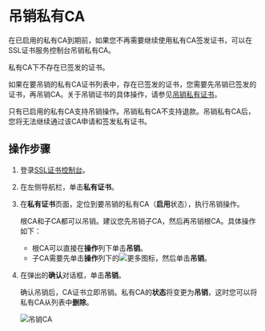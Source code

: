 # 吊销私有CA

在已启用的私有CA到期前，如果您不再需要继续使用私有CA签发证书，可以在SSL证书服务控制台吊销私有CA。

私有CA下不存在已签发的证书。

如果在要吊销的私有CA证书列表中，存在已签发的证书，您需要先吊销已签发的证书，再吊销CA。关于吊销证书的具体操作，请参见[吊销私有证书](/cn.zh-CN/私有证书/私有证书管理/吊销私有证书.md)。

只有已启用的私有CA支持吊销操作。吊销私有CA不支持退款。吊销私有CA后，您将无法继续通过该CA申请和签发私有证书。

## 操作步骤

1.  登录[SSL证书控制台](https://yundunnext.console.aliyun.com/?p=cas)。

2.  在左侧导航栏，单击**私有证书**。

3.  在**私有证书**页面，定位到要吊销的私有CA（**启用**状态），执行吊销操作。

    根CA和子CA都可以吊销。建议您先吊销子CA，然后再吊销根CA。具体操作如下：

    -   根CA可以直接在**操作**列下单击**吊销**。
    -   子CA需要先单击**操作**列下的![更多 ](https://static-aliyun-doc.oss-accelerate.aliyuncs.com/assets/img/zh-CN/3237226161/p253449.png)图标，然后单击**吊销**。
4.  在弹出的**确认**对话框，单击**吊销**。

    确认吊销后，CA证书立即吊销。私有CA的**状态**将变更为**吊销**，这时您可以将私有CA从列表中**删除**。

    ![吊销CA](https://static-aliyun-doc.oss-accelerate.aliyuncs.com/assets/img/zh-CN/6343098161/p253488.png)


